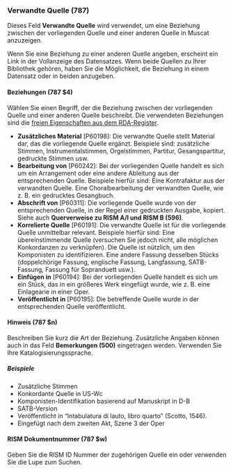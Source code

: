 ### Verwandte Quelle (787)

Dieses Feld **Verwandte Quelle** wird verwendet, um eine Beziehung zwischen der vorliegenden Quelle und einer anderen Quelle in Muscat anzuzeigen.

Wenn Sie eine Beziehung zu einer anderen Quelle angeben, erscheint ein Link in der Vollanzeige des Datensatzes. Wenn beide Quellen zu Ihrer Bibliothek gehören, haben Sie die Möglichkeit, die Beziehung in einem Datensatz oder in beiden anzugeben.

#### Beziehungen (787 $4)

Wählen Sie einen Begriff, der die Beziehung zwischen der vorliegenden Quelle und einer anderen Quelle beschreibt. Die verwendeten Beziehungen sind die [freien Eigenschaften aus dem RDA-Register](http://www.rdaregistry.info/Elements/u/%20).

- **Zusätzliches Material** [P60198]: Die verwandte Quelle stellt Material dar, das die vorliegende Quelle ergänzt. Beispiele sind: zusätzliche Stimmen, Instrumentalstimmen, Orgelstimmen, Partitur, Gesangspartitur, gedruckte Stimmen usw.
- **Bearbeitung von** [P60242]: Bei der vorliegenden Quelle handelt es sich um ein Arrangement oder eine andere Ableitung aus der entsprechenden Quelle. Beispiele hierfür sind: Eine Kontrafaktur aus der verwandten Quelle. Eine Choralbearbeitung der verwandten Quelle, wie z. B. ein gedrucktes Gesangbuch.
- **Abschrift von** [P60311]: Die vorliegende Quelle wurde von der entsprechenden Quelle, in der Regel einer gedruckten Ausgabe, kopiert. Siehe auch **Querverweise zu RISM A/I und RISM B (596)**.
- **Korrelierte Quelle** [P60191]: Die verwandte Quelle ist für die vorliegende Quelle unmittelbar relevant. Beispiele hierfür sind:  Eine übereinstimmende Quelle (versuchen Sie jedoch nicht, alle möglichen Konkordanzen zu verknüpfen). Die Quelle ist nützlich, um den Komponisten zu identifizieren. Eine andere Fassung desselben Stücks (doppelchörige Fassung, englische Fassung, Langfassung, SATB-Fassung, Fassung für Sopranduett usw.).
- **Einfügen in** [P60194]: Bei der vorliegenden Quelle handelt es sich um ein Stück, das in ein größeres Werk eingefügt wurde, wie z. B. eine Einlagearie in einer Oper.
- **Veröffentlicht in** [P60195]: Die betreffende Quelle wurde in der entsprechenden Quelle veröffentlicht.

#### Hinweis (787 $n)

Beschreiben Sie kurz die Art der Beziehung. Zusätzliche Angaben können auch in das Feld **Bemerkungen (500)** eingetragen werden. Verwenden Sie Ihre Katalogisierungssprache.

##### Beispiele

- Zusätzliche Stimmen
- Konkordante Quelle in US-Wc
- Komponisten-Identifikation basierend auf Manuskript in D-B
- SATB-Version
- Veröffentlicht in “Intabulatura di lauto, libro quarto” (Scotto, 1546).
- Eingefügt nach dem zweiten Akt, Szene 3 der Oper

#### RISM Dokumentnummer (787 $w)

Geben Sie die RISM ID Nummer der zugehörigen Quelle ein oder verwenden Sie die Lupe zum Suchen.
